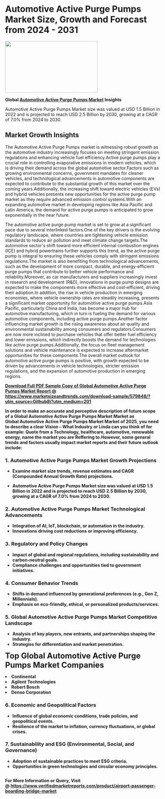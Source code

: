 <H1>Automotive Active Purge Pumps Market Size, Growth and Forecast from 2024 - 2031</H1><img class="aligncenter size-medium wp-image-584254" src="https://thirdeyenews.in/wp-content/uploads/2024/09/Global-Market-Research-300x168.jpeg" alt="" width="300" height="168" /><p><strong>Global&nbsp;<a href="https://www.marketsizeandtrends.com/download-sample/579848/?utm_source=Github8j?utm_medium=201">Automotive Active Purge Pumps Market</a> Insights</strong></p><p>Automotive Active Purge Pumps Market size was valued at USD 1.5 Billion in 2022 and is projected to reach USD 2.5 Billion by 2030, growing at a CAGR of 7.0% from 2024 to 2030.</p><p><h2>Market Growth Insights</h2> <p>The Automotive Active Purge Pumps market is witnessing robust growth as the automotive industry increasingly focuses on meeting stringent emission regulations and enhancing vehicle fuel efficiency.Active purge pumps play a crucial role in controlling evaporative emissions in modern vehicles, which is driving their demand across the global automotive sector.Factors such as growing environmental concerns, government mandates for cleaner vehicles, and technological advancements in automotive components are expected to contribute to the substantial growth of this market over the coming years.Additionally, the increasing shift toward electric vehicles (EVs) and hybrid vehicles presents new opportunities for the active purge pump market as they require advanced emission control systems.With an expanding automotive market in developing regions like Asia Pacific and Latin America, the demand for active purge pumps is anticipated to grow exponentially in the near future.</p> <p><strong><a href="#"></a></strong></p> <p>The automotive active purge pump market is set to grow at a significant pace due to several interlinked factors.One of the key drivers is the evolving regulatory landscape, where countries are tightening vehicle emission standards to reduce air pollution and meet climate change targets.The automotive sector's shift toward more efficient internal combustion engines (ICE) and hybrid powertrains further supports this trend, as the active purge pump is integral to ensuring these vehicles comply with stringent emissions regulations.The market is also benefiting from technological advancements, such as the development of more compact, durable, and energy-efficient purge pumps that contribute to better vehicle performance and reliability.Moreover, as car manufacturers and suppliers increasingly invest in research and development (R&D), innovations in purge pump designs are expected to make the components more effective and cost-efficient, driving their adoption.In addition, the rise in vehicle production in emerging economies, where vehicle ownership rates are steadily increasing, presents a significant market opportunity for automotive active purge pumps.Asia Pacific, particularly China and India, has become a major hub for automotive manufacturing, which in turn is fueling the demand for various automotive components, including active purge pumps.Another factor influencing market growth is the rising awareness about air quality and environmental sustainability among consumers and regulators.Consumers are now more inclined to purchase vehicles that offer better fuel efficiency and lower emissions, which indirectly boosts the demand for technologies like active purge pumps.Additionally, the focus on fleet management solutions and vehicle maintenance is expected to increase aftermarket opportunities for these components.The overall market outlook for automotive active purge pumps is positive, with growth expected to be driven by advancements in vehicle technologies, stricter emission regulations, and the expansion of automotive production in emerging regions.</p> <p><strong><a href="#"></p><p><span class=""><strong>Download Full PDF Sample Copy of Global Automotive Active Purge Pumps Market Report</strong> @ <a href="https://www.marketsizeandtrends.com/download-sample/579848/?utm_source=Github8j?utm_medium=201" target="_blank">https://www.marketsizeandtrends.com/download-sample/579848/?utm_source=Github8j?utm_medium=201</a></span></p><p>In order to make an accurate and perceptive description of future scope of a Global&nbsp;Automotive Active Purge Pumps Market Market as Global&nbsp;Automotive Active Purge Pumps Market Market of 2025, you need to describe a clear Vision &ndash; What Industry or Linda can you think of for example: Quote from a Technology, healthcare, automotive, renewable energy, name the market you are Reffering to.However, some general trends and factors usually impact market reports and their future outlook include:</p><h3>1.&nbsp;<strong>Automotive Active Purge Pumps Market Growth Projections</strong></h3><ul><li>Examine market size trends, revenue estimates and CAGR (Compounded Annual Growth Rate) projections.</li><li><p>Automotive Active Purge Pumps Market size was valued at USD 1.5 Billion in 2022 and is projected to reach USD 2.5 Billion by 2030, growing at a CAGR of 7.0% from 2024 to 2030.</p></li></ul><h3>2.&nbsp;<strong>Automotive Active Purge Pumps Market Technological Advancements</strong></h3><ul><li>Integration of AI, IoT, blockchain, or automation in the industry.</li><li>Innovations driving cost reductions or improving efficiency.</li></ul><h3>3.&nbsp;<strong>Regulatory and Policy Changes</strong></h3><ul><li>Impact of global and regional regulations, including sustainability and carbon-neutral goals.</li><li>Compliance challenges and opportunities tied to government initiatives.</li></ul><h3>4.&nbsp;<strong>Consumer Behavior Trends</strong></h3><ul><li>Shifts in demand influenced by generational preferences (e.g., Gen Z, Millennials).</li><li>Emphasis on eco-friendly, ethical, or personalized products/services.</li></ul><h3>5.&nbsp;<strong>Global Automotive Active Purge Pumps Market Competitive Landscape</strong></h3><ul><li>Analysis of key players, new entrants, and partnerships shaping the industry.</li><li>Strategies for differentiation and market penetration.</li></ul><p data-pm-slice="1 1 []"><span style="color: inherit; font-family: inherit; font-size: 25px;">Top Global Automotive Active Purge Pumps Market Companies</span></p><div class="" data-test-id=""><p><li>Continental</li><li> Agilent Technologies</li><li> Robert Bosch</li><li> Denso Corporation</li></p></div><h3>6.&nbsp;<strong>Economic and Geopolitical Factors</strong></h3><ul><li>Influence of global economic conditions, trade policies, and geopolitical events.</li><li>Resilience of the market to inflation, currency fluctuations, or global crises.</li></ul><h3>7.&nbsp;<strong>Sustainability and ESG (Environmental, Social, and Governance)</strong></h3><ul><li>Adoption of sustainable practices to meet ESG criteria.</li><li>Opportunities in green technologies and circular economy principles.</li></ul><h2><strong style="font-size: 14px;">For More Information or Query, Visit @&nbsp;</strong><a style="background-color: #ffffff; font-size: 14px;" href="https://www.marketsizeandtrends.com/report/automotive-active-purge-pumps-market/" target="_blank">https://www.verifiedmarketreports.com/product/airport-passenger-boarding-bridge-market</a></h2>